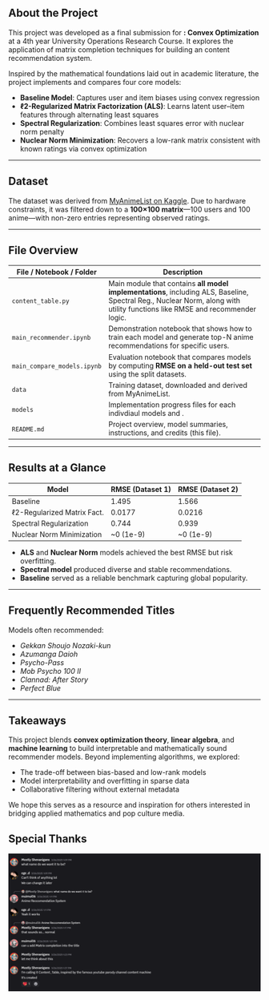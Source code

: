 ## About the Project

This project was developed as a final submission for **: Convex Optimization** at a 4th year University Operations Research Course. It explores the application of matrix completion techniques for building an content recommendation system.

Inspired by the mathematical foundations laid out in academic literature, the project implements and compares four core models:

- **Baseline Model**: Captures user and item biases using convex regression
- **ℓ2-Regularized Matrix Factorization (ALS)**: Learns latent user–item features through alternating least squares
- **Spectral Regularization**: Combines least squares error with nuclear norm penalty
- **Nuclear Norm Minimization**: Recovers a low-rank matrix consistent with known ratings via convex optimization

---

## Dataset

The dataset was derived from [MyAnimeList on Kaggle](https://www.kaggle.com/datasets/marlesson/myanimelist-dataset-animes-profiles-reviews). Due to hardware constraints, it was filtered down to a **100×100 matrix**—100 users and 100 anime—with non-zero entries representing observed ratings.

---

## File Overview

| File / Notebook / Folder         | Description                                                                 |
|----------------------------------|-----------------------------------------------------------------------------|
| `content_table.py`               | Main module that contains **all model implementations**, including ALS, Baseline, Spectral Reg., Nuclear Norm, along with utility functions like RMSE and recommender logic. |
| `main_recommender.ipynb`         | Demonstration notebook that shows how to train each model and generate top-N anime recommendations for specific users. |
| `main_compare_models.ipynb`      | Evaluation notebook that compares models by computing **RMSE on a held-out test set** using the split datasets. |
| `data`                           | Training dataset, downloaded and derived from MyAnimeList. |
| `models`                         | Implementation progress files for each indivdiaul models and . |
| `README.md`                      | Project overview, model summaries, instructions, and credits (this file). |


---

## Results at a Glance

| Model                        | RMSE (Dataset 1) | RMSE (Dataset 2) |
|-----------------------------|------------------|------------------|
| Baseline                    | 1.495            | 1.566            |
| ℓ2-Regularized Matrix Fact. | 0.0177           | 0.0216           |
| Spectral Regularization     | 0.744            | 0.939            |
| Nuclear Norm Minimization   | ~0 (1e-9)         | ~0 (1e-9)         |

- **ALS** and **Nuclear Norm** models achieved the best RMSE but risk overfitting.
- **Spectral model** produced diverse and stable recommendations.
- **Baseline** served as a reliable benchmark capturing global popularity.

---

## Frequently Recommended Titles

Models often recommended:
- *Gekkan Shoujo Nozaki-kun*
- *Azumanga Daioh*
- *Psycho-Pass*
- *Mob Psycho 100 II*
- *Clannad: After Story*
- *Perfect Blue*

---

## Takeaways

This project blends **convex optimization theory**, **linear algebra**, and **machine learning** to build interpretable and mathematically sound recommender models. Beyond implementing algorithms, we explored:

- The trade-off between bias-based and low-rank models
- Model interpretability and overfitting in sparse data
- Collaborative filtering without external metadata

We hope this serves as a resource and inspiration for others interested in bridging applied mathematics and pop culture media.


## Special Thanks
![](image.png)
